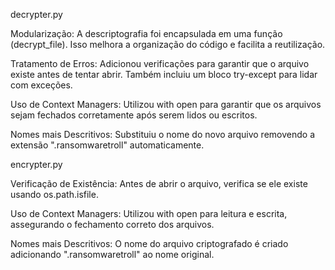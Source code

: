 decrypter.py

Modularização: A descriptografia foi encapsulada em uma função (decrypt_file). Isso melhora a organização do código e facilita a reutilização.

Tratamento de Erros: Adicionou verificações para garantir que o arquivo existe antes de tentar abrir. Também incluiu um bloco try-except para lidar com exceções.

Uso de Context Managers: Utilizou with open para garantir que os arquivos sejam fechados corretamente após serem lidos ou escritos.

Nomes mais Descritivos: Substituiu o nome do novo arquivo removendo a extensão ".ransomwaretroll" automaticamente.

encrypter.py

Verificação de Existência: Antes de abrir o arquivo, verifica se ele existe usando os.path.isfile.

Uso de Context Managers: Utilizou with open para leitura e escrita, assegurando o fechamento correto dos arquivos.

Nomes mais Descritivos: O nome do arquivo criptografado é criado adicionando ".ransomwaretroll" ao nome original.
